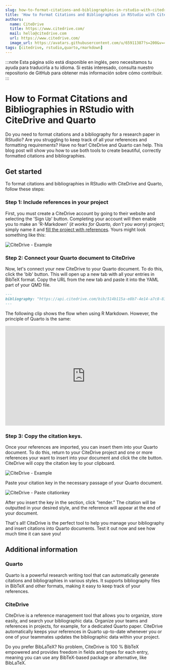 ```yaml
---
slug: how-to-format-citations-and-bibliographies-in-rstudio-with-citedrive-and-quarto
title: 'How to Format Citations and Bibliographies in RStudio with CiteDrive and Quarto'
authors:
  name: CiteDrive
  title: https://www.citedrive.com/
  mail: hello@citedrive.com
  url: https://www.citedrive.com/
  image_url: https://avatars.githubusercontent.com/u/65911387?s=200&v=4
tags: [citedrive, rstudio,quarto,rmarkdown]
---
```


:::note
Esta página sólo está disponible en inglés, pero necesitamos tu ayuda para traducirla a tu idioma. Si estás interesado, consulta nuestro repositorio de GitHub para obtener más información sobre cómo contribuir.
:::

# How to Format Citations and Bibliographies in RStudio with CiteDrive and Quarto


Do you need to format citations and a bibliography for a research paper in RStudio? Are you struggling to keep track of all your references and formatting requirements? Have no fear! CiteDrive and Quarto can help. This blog post will show you how to use both tools to create beautiful, correctly formatted citations and bibliographies.


## Get started

To format citations and bibliographies in RStudio with CiteDrive and Quarto, follow these steps:


### Step 1: Include references in your project

First, you must create a CiteDrive account by going to their website and selecting the 'Sign Up' button. Completing your account will then enable you to make an 'R-Markdown' (*it works for Quarto, don't you worry*) project; simply name it and [fill the project with references](https://citedrive.medium.com/adding-bibliographic-references-to-rstudio-using-citedrive-create-citations-in-r-markdown-or-9b1e1ab59cf6). Yours might look something like this:

![CiteDrive - Example](@site/static/img/tutorial/citedrive_project_example.png)

### Step 2:  Connect your Quarto document to CiteDrive

Now, let's connect your new CiteDrive to your Quarto document. To do this, click the 'bib' button. This will open up a new tab with all your entries in BibTeX format. Copy the URL from the new tab and paste it into the YAML part of your QMD file.


````md
---
bibliography: "https://api.citedrive.com/bib/514b115a-e8b7-4e14-a7c8-83e88337ad12/references.bib?x=eyJpZCI6ICI1MTRiFTE1YS1lOGI3LTRlMTQtYTdjOC04M2U4ODMzN2FkMTIiLCAidXNlciI6ICI5NzgiLCAic2lnbmF0dXJlIjogIjBkZDgzNGM1NDg2YzE2MTRhYTUzZDAyNmI1YjFhZjgxNTg3ODc4NDQ3Yzk1ODQ1ZWI2ZTA5UTQ5YTFlNDdlMGIifQ==.bib"
---
````

The following clip shows the flow when using R Markdown. However, the principle of Quarto is the same:

<iframe width="100%" height="315" src="https://www.youtube.com/embed/7ON96F0GD-Y" title="YouTube video player" frameborder="0" allow="accelerometer; autoplay; clipboard-write; encrypted-media; gyroscope; picture-in-picture" allowfullscreen></iframe>

### Step 3: Copy the citation keys.

Once your references are imported, you can insert them into your Quarto document. To do this, return to your CiteDrive project and one or more references your want to insert into your document and click the cite button. CiteDrive will copy the citation key to your clipboard.

![CiteDrive - Example](@site/static/img/tutorial/citedrive_copy_citation.gif)

Paste your citation key in the necessary passage of your Quarto document.

![CiteDrive - Paste citationkey](@site/static/img/tutorial/citedrive_paste_citation_rstudio.gif)


After you insert the key in the section, click “render.” The citation will be outputted in your desired style, and the reference will appear at the end of your document.

That's all! CiteDrive is the perfect tool to help you manage your bibliography and insert citations into Quarto documents. Test it out now and see how much time it can save you!

## Additional information

### Quarto
Quarto is a powerful research writing tool that can automatically generate citations and bibliographies in various styles. It supports bibliography files in BibTeX and other formats, making it easy to keep track of your references.


### CiteDrive
CiteDrive is a reference management tool that allows you to organize, store easily, and search your bibliographic data. Organize your teams and references in projects, for example, for a dedicated Quarto paper. CiteDrive automatically keeps your references in Quarto up-to-date whenever you or one of your teammates updates the bibliographic data within your project.

Do you prefer BibLaTeX? No problem, CiteDrive is 100 % BibTeX empowered and provides freedom in fields and types for each entry, meaning you can use any BibTeX-based package or alternative, like BibLaTeX.
